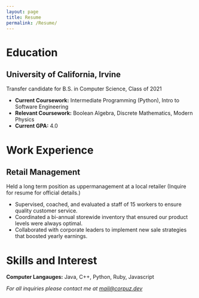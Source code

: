 ```yaml
---
layout: page
title: Resume
permalink: /Resume/
---
```


<strong>Education</strong>
===================  

<strong>University of California, Irvine</strong>  
-------  
Transfer candidate for B.S. in Computer Science, Class of 2021  
* <strong>Current Coursework:</strong>  Intermediate Programming (Python), Intro to Software Engineering  
* <strong>Relevant Coursework:</strong> Boolean Algebra, Discrete Mathematics, Modern Physics
* <strong>Current GPA:</strong> 4.0

<strong>Work Experience</strong>
=======  
<strong>Retail Management</strong>
-----  

Held a long term position as uppermanagement at a local retailer (Inquire for resume for official details.)  
* Supervised, coached, and evaluated a staff of 15 workers to ensure quality customer service. 
* Coordinated a bi-annual storewide inventory that ensured our product levels were always optimal.  
* Collaborated with corporate leaders to implement new sale strategies that boosted yearly earnings.  

<strong>Skills and Interest</strong>
=======  
<strong>Computer Langauges:</strong> Java, C++, Python, Ruby, Javascript  
  
  
<i>For all inquiries please contact me at mail@corpuz.dev</i>